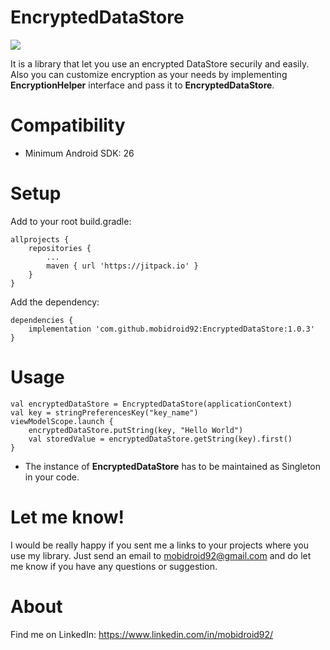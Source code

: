 # EncryptedDataStore

[![](https://jitpack.io/v/mobidroid92/EncryptedDataStore.svg)](https://jitpack.io/#mobidroid92/EncryptedDataStore)

It is a library that let you use an encrypted DataStore securily and easily.
Also you can customize encryption as your needs by implementing **EncryptionHelper** interface and pass it to **EncryptedDataStore**.

# Compatibility
- Minimum Android SDK: 26

# Setup
Add to your root build.gradle:

	allprojects {
		repositories {
			...
			maven { url 'https://jitpack.io' }
		}
	}
Add the dependency:

	dependencies {
	    implementation 'com.github.mobidroid92:EncryptedDataStore:1.0.3'
	}

# Usage

	val encryptedDataStore = EncryptedDataStore(applicationContext)
	val key = stringPreferencesKey("key_name")
	viewModelScope.launch {
	    encryptedDataStore.putString(key, "Hello World")
	    val storedValue = encryptedDataStore.getString(key).first()
	}

- The instance of **EncryptedDataStore** has to be maintained as Singleton in your code.

# Let me know!
I would be really happy if you sent me a links to your projects where you use my library. Just send an email to mobidroid92@gmail.com and do let me know if you have any questions or suggestion.

# About
Find me on LinkedIn: https://www.linkedin.com/in/mobidroid92/

